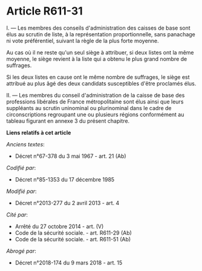 # Article R611-31

I. ― Les membres des conseils d'administration des caisses de base sont élus au scrutin de liste, à la représentation
proportionnelle, sans panachage ni vote préférentiel, suivant la règle de la plus forte moyenne. 

Au cas où il ne reste qu'un seul siège à attribuer, si deux listes ont la même moyenne, le siège revient à la liste qui a
obtenu le plus grand nombre de suffrages. 

Si les deux listes en cause ont le même nombre de suffrages, le siège est attribué au plus âgé des deux candidats
susceptibles d'être proclamés élus. 

II. ― Les membres du conseil d'administration      de la caisse de base des professions libérales de France métropolitaine
sont élus ainsi que leurs suppléants au scrutin uninominal ou plurinominal dans le cadre de circonscriptions regroupant une
ou plusieurs régions conformément au tableau figurant en annexe 3 du présent chapitre.

**Liens relatifs à cet article**

_Anciens textes_:

  - Décret n°67-378 du 3 mai 1967 - art. 21 (Ab)

_Codifié par_:

  - Décret n°85-1353 du 17 décembre 1985

_Modifié par_:

  - Décret n°2013-277 du 2 avril 2013 - art. 4

_Cité par_:

  - Arrêté du 27 octobre 2014 - art. (V)
  - Code de la sécurité sociale. - art. R611-29 (Ab)
  - Code de la sécurité sociale. - art. R611-51 (Ab)

_Abrogé par_:

  - Décret n°2018-174 du 9 mars 2018 - art. 15
